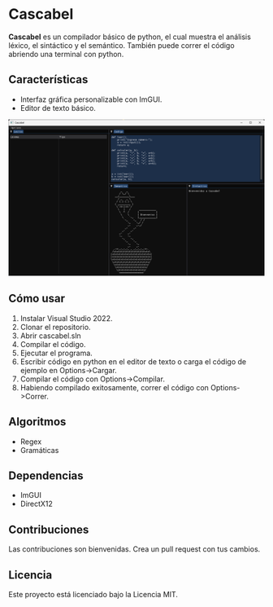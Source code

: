 # Cascabel

**Cascabel** es un compilador básico de python, el cual muestra el análisis léxico, el sintáctico y el semántico. También puede correr el código abriendo una terminal con python.

## Características

*   Interfaz gráfica personalizable con ImGUI.
*   Editor de texto básico.

![GUI cascabel](https://github.com/yoluisgael/cascabel/blob/main/cascabel.png)

## Cómo usar

1.  Instalar Visual Studio 2022.
2.  Clonar el repositorio.
3.  Abrir cascabel.sln
4.  Compilar el código.
5.  Ejecutar el programa.
6.  Escribir código en python en el editor de texto o carga el código de ejemplo en Options->Cargar.
7.  Compilar el código con Options->Compilar.
8.  Habiendo compilado exitosamente, correr el código con Options->Correr.

## Algoritmos

*   Regex
*   Gramáticas

## Dependencias

*   ImGUI
*   DirectX12

## Contribuciones

Las contribuciones son bienvenidas. Crea un pull request con tus cambios.

## Licencia

Este proyecto está licenciado bajo la Licencia MIT.
